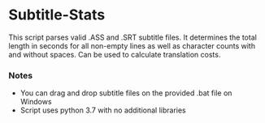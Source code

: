 # Subtitle-Stats
This script parses valid .ASS and .SRT subtitle files. It determines the total length in seconds for all non-empty lines as well as character counts with and without spaces. Can be used to calculate translation costs.

### Notes
- You can drag and drop subtitle files on the provided .bat file on Windows
- Script uses python 3.7 with no additional libraries
